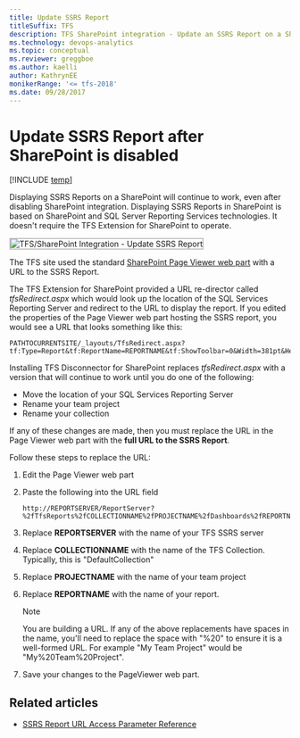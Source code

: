 ```yaml
---
title: Update SSRS Report
titleSuffix: TFS
description: TFS SharePoint integration - Update an SSRS Report on a SharePoint site
ms.technology: devops-analytics
ms.topic: conceptual
ms.reviewer: greggboe
ms.author: kaelli
author: KathrynEE
monikerRange: '<= tfs-2018'
ms.date: 09/28/2017
---
```


# Update SSRS Report after SharePoint is disabled

[!INCLUDE [temp](../includes/about-sharepoint-deprecation.md)]

Displaying SSRS Reports on a SharePoint will continue to work, even after disabling SharePoint integration. Displaying SSRS Reports in SharePoint is based on SharePoint and SQL Server Reporting Services technologies. It doesn't require the TFS Extension for SharePoint to operate.

<img src="media/update-ssrs-report.png" alt="TFS/SharePoint Integration - Update SSRS Report" style="border: 2px solid #C3C3C3;" />

The TFS site used the standard [SharePoint Page Viewer web part](https://support.office.com/article/Display-a-Web-page-on-a-SharePoint-page-by-adding-the-Page-Viewer-Web-Part-7F61FEEC-9B3D-4805-A960-07636BA59527) with a URL to the SSRS Report.

The TFS Extension for SharePoint provided a URL re-director called _tfsRedirect.aspx_ which would look up the location of the SQL Services Reporting Server and redirect to the URL to display the report. If you edited the properties of the Page Viewer web part hosting the SSRS report, you would see a URL that looks something like this:

```
PATHTOCURRENTSITE/_layouts/TfsRedirect.aspx?tf:Type=Report&tf:ReportName=REPORTNAME&tf:ShowToolbar=0&Width=381pt&Height=180pt
```

Installing TFS Disconnector for SharePoint replaces _tfsRedirect.aspx_ with a version that will continue to work until you do one of the following:

- Move the location of your SQL Services Reporting Server
- Rename your team project
- Rename your collection

If any of these changes are made, then you must replace the URL in the Page Viewer web part with the **full URL to the SSRS Report**.

Follow these steps to replace the URL:

1.  Edit the Page Viewer web part
2.  Paste the following into the URL field
    ```
    http://REPORTSERVER/ReportServer?%2fTfsReports%2fCOLLECTIONNAME%2fPROJECTNAME%2fDashboards%2fREPORTNAME&rc%3aToolbar=false
    ```
3.  Replace **REPORTSERVER** with the name of your TFS SSRS server
4.  Replace **COLLECTIONNAME** with the name of the TFS Collection. Typically, this is "DefaultCollection"
5.  Replace **PROJECTNAME** with the name of your team project
6.  Replace **REPORTNAME** with the name of your report.

    > [!NOTE]
    > You are building a URL. If any of the above replacements have spaces in the name, you'll need to replace the space with "%20" to ensure it is a well-formed URL. For example "My Team Project" would be "My%20Team%20Project".

7.  Save your changes to the PageViewer web part.

## Related articles

- [SSRS Report URL Access Parameter Reference](/sql/reporting-services/url-access-parameter-reference)
